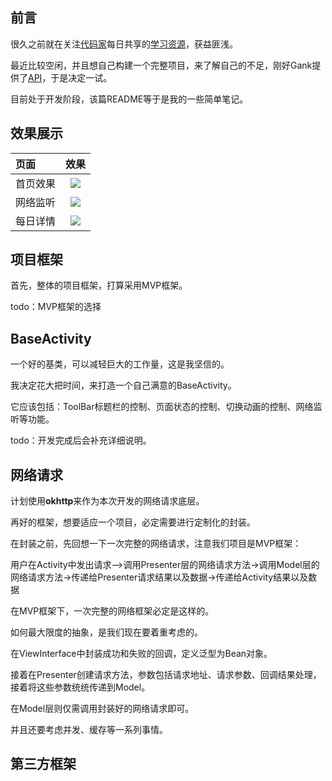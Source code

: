
## 前言 ##
很久之前就在关注[代码家](https://github.com/daimajia)每日共享的[学习资源](http://gank.io/)，获益匪浅。

最近比较空闲，并且想自己构建一个完整项目，来了解自己的不足，刚好Gank提供了[API](http://gank.io/api)，于是决定一试。



目前处于开发阶段，该篇README等于是我的一些简单笔记。

## 效果展示 ##
| 页面  | 效果 |
| :------- |:---------------:|
| 首页效果 | ![](https://github.com/YuanTiger/TigerGank/blob/master/app/gank_home_gif.gif) |
| 网络监听 | ![](https://github.com/YuanTiger/TigerGank/blob/master/app/gank_net_gif.gif) |
| 每日详情 | ![](https://github.com/YuanTiger/TigerGank/blob/master/app/gank_detail_gif.gif) |

## 项目框架 ##
首先，整体的项目框架，打算采用MVP框架。

todo：MVP框架的选择
## BaseActivity ##
一个好的基类，可以减轻巨大的工作量，这是我坚信的。

我决定花大把时间，来打造一个自己满意的BaseActivity。

它应该包括：ToolBar标题栏的控制、页面状态的控制、切换动画的控制、网络监听等功能。


todo：开发完成后会补充详细说明。

## 网络请求 ##
计划使用**okhttp**来作为本次开发的网络请求底层。

再好的框架，想要适应一个项目，必定需要进行定制化的封装。

在封装之前，先回想一下一次完整的网络请求，注意我们项目是MVP框架：

用户在Activity中发出请求—>调用Presenter层的网络请求方法->调用Model层的网络请求方法->传递给Presenter请求结果以及数据->传递给Activity结果以及数据

在MVP框架下，一次完整的网络框架必定是这样的。

如何最大限度的抽象，是我们现在要着重考虑的。

在ViewInterface中封装成功和失败的回调，定义泛型为Bean对象。

接着在Presenter创建请求方法，参数包括请求地址、请求参数、回调结果处理，接着将这些参数统统传递到Model。

在Model层则仅需调用封装好的网络请求即可。

并且还要考虑并发、缓存等一系列事情。

## 第三方框架 ##
